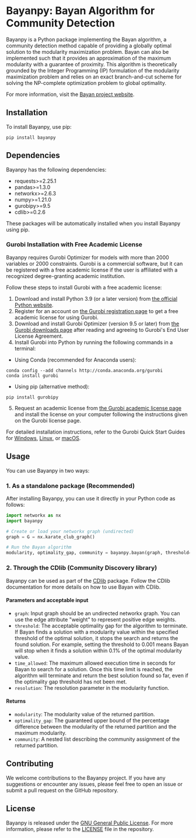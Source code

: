 # Bayanpy: Bayan Algorithm for Community Detection

Bayanpy is a Python package implementing the Bayan algorithm, a community detection method capable of providing a globally optimal solution to the modularity maximization problem. Bayan can also be implemented such that it provides an approximation of the maximum modularity with a guarantee of proximity. This algorithm is theoretically grounded by the Integer Programming (IP) formulation of the modularity maximization problem and relies on an exact branch-and-cut scheme for solving the NP-complete optimization problem to global optimality.

For more information, visit the [Bayan project website](https://bayanproject.github.io/).

## Installation

To install Bayanpy, use pip:

```
pip install bayanpy
```

## Dependencies

Bayanpy has the following dependencies:

- requests>=2.25.1
- pandas>=1.3.0
- networkx>=2.6.3
- numpy>=1.21.0
- gurobipy>=9.5
- cdlib>=0.2.6

These packages will be automatically installed when you install Bayanpy using pip.



### Gurobi Installation with Free Academic License

Bayanpy requires Gurobi Optimizer for models with more than 2000 variables or 2000 constraints. Gurobi is a commercial software, but it can be registered with a free academic license if the user is affiliated with a recognized degree-granting academic institution.

Follow these steps to install Gurobi with a free academic license:

1. Download and install Python 3.9 (or a later version) from [the official Python website](https://www.python.org/downloads/).
2. Register for an account on [the Gurobi registration page](https://pages.gurobi.com/registration) to get a free academic license for using Gurobi.
3. Download and install Gurobi Optimizer (version 9.5 or later) from [the Gurobi downloads page](https://www.gurobi.com/downloads/gurobi-optimizer-eula/) after reading and agreeing to Gurobi's End User License Agreement.
4. Install Gurobi into Python by running the following commands in a terminal:
- Using Conda (recommended for Anaconda users):

```
conda config --add channels http://conda.anaconda.org/gurobi
conda install gurobi
```

- Using pip (alternative method):
```
pip install gurobipy
```


5. Request an academic license from [the Gurobi academic license page](https://www.gurobi.com/downloads/end-user-license-agreement-academic/) and install the license on your computer following the instructions given on the Gurobi license page.

For detailed installation instructions, refer to the Gurobi Quick Start Guides for [Windows](https://www.gurobi.com/documentation/9.5/quickstart_windows/index.html), [Linux](https://www.gurobi.com/documentation/9.5/quickstart_linux/index.html), or [macOS](https://www.gurobi.com/documentation/9.5/quickstart_mac/index.html).

## Usage

You can use Bayanpy in two ways:

### 1. As a standalone package (Recommended)

After installing Bayanpy, you can use it directly in your Python code as follows:

```python
import networkx as nx
import bayanpy

# Create or load your networkx graph (undirected)
graph = G = nx.karate_club_graph()

# Run the Bayan algorithm
modularity, optimality_gap, community = bayanpy.bayan(graph, threshold=0.001, time_allowed=60, resolution=1)
```


### 2. Through the CDlib (Community Discovery library)

Bayanpy can be used as part of the [CDlib](https://cdlib.readthedocs.io/en/latest/reference/cd_algorithms/algs/cdlib.algorithms.bayan.html) package. Follow the CDlib documentation for more details on how to use Bayan with CDlib.

#### Parameters and acceptable input

- `graph`: Input graph should be an undirected networkx graph. You can use the edge attribute "weight" to represent positive edge weights.
- `threshold`: The acceptable optimality gap for the algorithm to terminate. If Bayan finds a solution with a modularity value within the specified threshold of the optimal solution, it stops the search and returns the found solution. For example, setting the threshold to 0.001 means Bayan will stop when it finds a solution within 0.1% of the optimal modularity value.
- `time_allowed`: The maximum allowed execution time in seconds for Bayan to search for a solution. Once this time limit is reached, the algorithm will terminate and return the best solution found so far, even if the optimality gap threshold has not been met.
- `resolution`: The resolution parameter in the modularity function.

#### Returns

- `modularity`: The modularity value of the returned partition.
- `optimality_gap`: The guaranteed upper bound of the percentage difference between the modularity of the returned partition and the maximum modularity.
- `community`: A nested list describing the community assignment of the returned partition.

## Contributing

We welcome contributions to the Bayanpy project. If you have any suggestions or encounter any issues, please feel free to open an issue or submit a pull request on the GitHub repository.

## License

Bayanpy is released under the [GNU General Public License](LICENSE). For more information, please refer to the [LICENSE](LICENSE) file in the repository.





